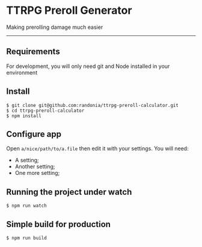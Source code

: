 # TTRPG Preroll Generator

Making prerolling damage much easier

---
## Requirements

For development, you will only need git and Node installed in your environment

## Install

    $ git clone git@github.com:randonia/ttrpg-preroll-calculator.git
    $ cd ttrpg-preroll-calculator
    $ npm install

## Configure app

Open `a/nice/path/to/a.file` then edit it with your settings. You will need:

- A setting;
- Another setting;
- One more setting;

## Running the project under watch

    $ npm run watch

## Simple build for production

    $ npm run build
